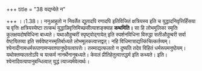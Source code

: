 +++
title = "38 यद्यप्येते न"

+++
।।1.38।। ननुआहूतो न निवर्तेत द्यूतादपि रणादपि इतिविजितं क्षत्रियस्य इति च
युद्धादनिवृत्तिर्हिंसया च वृत्तिः क्षत्रियस्येष्टा तत्कथं
युद्धान्निवृत्तिमिच्छसीत्याशङ्क्याह **कथमिति।** सा हि लोभमूलिका
स्मृतिः कुलक्षयदोषविधिना बाध्यते। यथाऔदुम्बरीं स्पृष्ट्वोद्गायेत् इति
स्पर्शनविधिना विरुद्धा सतीऔदुम्बरी सर्वा वेष्टयितव्या इति
सर्ववेष्टनस्मृतिर्बाध्यते लोभमूलकत्वात्तद्वत्। नहि
विधिमात्राद्यत्किंचित्कर्तव्यम्।
श्येनादीनामधर्मरूपाणामप्यवश्यानुष्ठेयत्वापत्तेः। तस्माद्यत्फलतो न
दुष्यति तदेव विहितं धर्मरूपमनुष्ठेयम्। यथोक्तम्फलतोऽपि च यत्कर्म
नानर्थेनानुबध्यते। केवलं प्रीतिहेतुत्वात्तद्धर्म इति कथ्यते। इति।
श्येनादिवत्पापानुबन्धित्वात् युद्धं त्याज्यमेवेत्यर्थः।  
  
